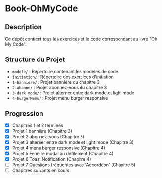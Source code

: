 # Book-OhMyCode


## Description
Ce dépôt contient tous les exercices et le code correspondant au livre "Oh My Code".

## Structure du Projet
- `modèle/` : Répertoire contenant les modèles de code
- `initiation/` : Répertoire des exercices d'initiation
- `1-banniere/` : Projet bannière du chapitre 3
- `2-abonne/` : Projet abonnez-vous du chapitre 3
- `3-dark mode/` : Projet alterner entre dark mode et light mode
- `4-burgerMenu/` : Projet menu burger responsive

## Progression
- [x] Chapitres 1 et 2 terminés
- [x] Projet 1 bannière (Chapitre 3)
- [x] Projet 2 abonnez-vous (Chapitre 3)
- [x] Projet 3 alterner entre dark mode et light mode (Chapitre 3)
- [x] Projet 4 menu burger responsive (Chapitre 4)
- [x] Projet 5 Fenêtre modal au défilement (Chapitre 4)
- [x] Projet 6 Toast Notification (Chapitre 4)
- [ ] Projet 7 Questions fréquentes avec 'Accordéon' (Chapitre 5)
- [ ] Chapitres suivants en cours
